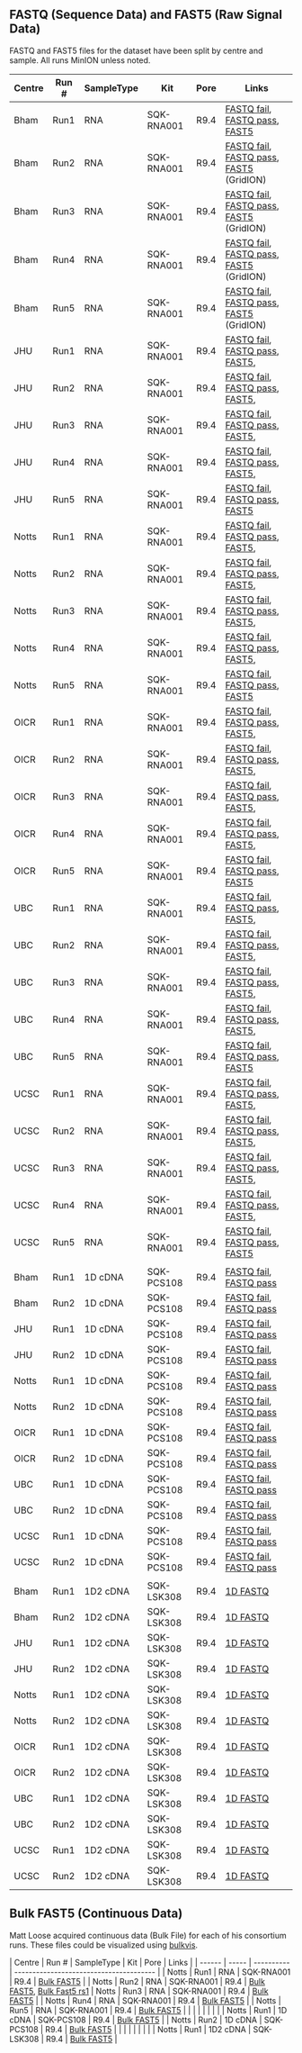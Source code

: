 ## FASTQ (Sequence Data) and FAST5 (Raw Signal Data)
FASTQ and FAST5 files for the dataset have been split by centre and sample. All runs MinION unless noted.

| Centre  | Run # | SampleType | Kit | Pore | Links |
| ------  | ----- | ---------- | --- | ---- | --------------------------------------- |
| Bham | Run1 | RNA | SQK-RNA001 | R9.4 | [FASTQ fail](https://s3.amazonaws.com/nanopore-human-wgs/rna/fastq/Bham_Run1_20171009_DirectRNA.fail.dedup.fastq), [FASTQ pass](https://s3.amazonaws.com/nanopore-human-wgs/rna/fastq/Bham_Run1_20171009_DirectRNA.pass.dedup.fastq), [FAST5](http://s3.amazonaws.com/nanopore-human-wgs/rna/links/Bham_Run1_20171009_DirectRNA.files.txt) | 
| Bham | Run2 | RNA | SQK-RNA001 | R9.4 | [FASTQ fail](https://s3.amazonaws.com/nanopore-human-wgs/rna/fastq/Bham_Run2_20171011_DirectRNA.fail.dedup.fastq), [FASTQ pass](https://s3.amazonaws.com/nanopore-human-wgs/rna/fastq/Bham_Run2_20171011_DirectRNA.pass.dedup.fastq), [FAST5](http://s3.amazonaws.com/nanopore-human-wgs/rna/links/Bham_Run2_20171011_DirectRNA.files.txt) (GridION) | 
| Bham | Run3 | RNA | SQK-RNA001 | R9.4 | [FASTQ fail](https://s3.amazonaws.com/nanopore-human-wgs/rna/fastq/Bham_Run3_20171011_DirectRNA.fail.dedup.fastq), [FASTQ pass](https://s3.amazonaws.com/nanopore-human-wgs/rna/fastq/Bham_Run3_20171011_DirectRNA.pass.dedup.fastq), [FAST5](http://s3.amazonaws.com/nanopore-human-wgs/rna/links/Bham_Run3_20171011_directRNA.files.txt) (GridION) | 
| Bham | Run4 | RNA | SQK-RNA001 | R9.4 | [FASTQ fail](https://s3.amazonaws.com/nanopore-human-wgs/rna/fastq/Bham_Run4_20171011_DirectRNA.fail.dedup.fastq), [FASTQ pass](https://s3.amazonaws.com/nanopore-human-wgs/rna/fastq/Bham_Run4_20171011_DirectRNA.pass.dedup.fastq), [FAST5](http://s3.amazonaws.com/nanopore-human-wgs/rna/links/Bham_Run4_20171011_directRNA.files.txt) (GridION) | 
| Bham | Run5 | RNA | SQK-RNA001 | R9.4 | [FASTQ fail](https://s3.amazonaws.com/nanopore-human-wgs/rna/fastq/Bham_Run5_20171011_DirectRNA.fail.dedup.fastq), [FASTQ pass](https://s3.amazonaws.com/nanopore-human-wgs/rna/fastq/Bham_Run5_20171011_DirectRNA.pass.dedup.fastq), [FAST5](http://s3.amazonaws.com/nanopore-human-wgs/rna/links/Bham_Run5_20171011_directRNA.files.txt) (GridION) | 
| JHU | Run1 | RNA | SQK-RNA001 | R9.4 | [FASTQ fail](https://s3.amazonaws.com/nanopore-human-wgs/rna/fastq/Hopkins_FASTQ_20170928_DirectRNA.fail.dedup.fastq), [FASTQ pass](https://s3.amazonaws.com/nanopore-human-wgs/rna/fastq/Hopkins_FASTQ_20170928_DirectRNA.pass.dedup.fastq), [FAST5](http://s3.amazonaws.com/nanopore-human-wgs/rna/links/Hopkins_Run1_20170928_DirectRNA.files.txt),
| JHU | Run2 | RNA | SQK-RNA001 | R9.4 | [FASTQ fail](https://s3.amazonaws.com/nanopore-human-wgs/rna/fastq/Hopkins_FASTQ_20170928_DirectRNA.fail.dedup.fastq), [FASTQ pass](https://s3.amazonaws.com/nanopore-human-wgs/rna/fastq/Hopkins_FASTQ_20170928_DirectRNA.pass.dedup.fastq), [FAST5](http://s3.amazonaws.com/nanopore-human-wgs/rna/links/Hopkins_Run2_20170928_DirectRNA.files.txt),
| JHU | Run3 | RNA | SQK-RNA001 | R9.4 | [FASTQ fail](https://s3.amazonaws.com/nanopore-human-wgs/rna/fastq/Hopkins_FASTQ_20171003_DirectRNA.fail.dedup.fastq), [FASTQ pass](https://s3.amazonaws.com/nanopore-human-wgs/rna/fastq/Hopkins_FASTQ_20171003_DirectRNA.pass.dedup.fastq), [FAST5](http://s3.amazonaws.com/nanopore-human-wgs/rna/links/Hopkins_Run3_20171003_DirectRNA.files.txt),
| JHU | Run4 | RNA | SQK-RNA001 | R9.4 | [FASTQ fail](https://s3.amazonaws.com/nanopore-human-wgs/rna/fastq/Hopkins_FASTQ_20171003_DirectRNA.fail.dedup.fastq), [FASTQ pass](https://s3.amazonaws.com/nanopore-human-wgs/rna/fastq/Hopkins_FASTQ_20171003_DirectRNA.pass.dedup.fastq), [FAST5](http://s3.amazonaws.com/nanopore-human-wgs/rna/links/Hopkins_Run4_20171003_DirectRNA.files.txt),
| JHU | Run5 | RNA | SQK-RNA001 | R9.4 | [FASTQ fail](https://s3.amazonaws.com/nanopore-human-wgs/rna/fastq/Hopkins_FASTQ_20171003_DirectRNA.fail.dedup.fastq), [FASTQ pass](https://s3.amazonaws.com/nanopore-human-wgs/rna/fastq/Hopkins_FASTQ_20171003_DirectRNA.pass.dedup.fastq), [FAST5](http://s3.amazonaws.com/nanopore-human-wgs/rna/links/Hopkins_Run5_20171003_DirectRNA.files.txt)
| Notts | Run1 | RNA | SQK-RNA001 | R9.4 | [FASTQ fail](https://s3.amazonaws.com/nanopore-human-wgs/rna/fastq/Notts_FASTQ_20171025_DirectRNA.fail.dedup.fastq), [FASTQ pass](https://s3.amazonaws.com/nanopore-human-wgs/rna/fastq/Notts_FASTQ_20171025_DirectRNA.pass.dedup.fastq), [FAST5](http://s3.amazonaws.com/nanopore-human-wgs/rna/links/Notts_Run1_20171025_DirectRNA.files.txt),
| Notts | Run2 | RNA | SQK-RNA001 | R9.4 | [FASTQ fail](https://s3.amazonaws.com/nanopore-human-wgs/rna/fastq/Notts_FASTQ_20171027_DirectRNA.fail.dedup.fastq), [FASTQ pass](https://s3.amazonaws.com/nanopore-human-wgs/rna/fastq/Notts_FASTQ_20171027_DirectRNA.pass.dedup.fastq), [FAST5](http://s3.amazonaws.com/nanopore-human-wgs/rna/links/Notts_Run2_20171027_DirectRNA.files.txt),
| Notts | Run3 | RNA | SQK-RNA001 | R9.4 | [FASTQ fail](https://s3.amazonaws.com/nanopore-human-wgs/rna/fastq/Notts_FASTQ_20171027_DirectRNA.fail.dedup.fastq), [FASTQ pass](https://s3.amazonaws.com/nanopore-human-wgs/rna/fastq/Notts_FASTQ_20171027_DirectRNA.pass.dedup.fastq), [FAST5](http://s3.amazonaws.com/nanopore-human-wgs/rna/links/Notts_Run3_20171027_DirectRNA.files.txt),
| Notts | Run4 | RNA | SQK-RNA001 | R9.4 | [FASTQ fail](https://s3.amazonaws.com/nanopore-human-wgs/rna/fastq/Notts_FASTQ_20171030_DirectRNA.fail.dedup.fastq), [FASTQ pass](https://s3.amazonaws.com/nanopore-human-wgs/rna/fastq/Notts_FASTQ_20171030_DirectRNA.pass.dedup.fastq), [FAST5](http://s3.amazonaws.com/nanopore-human-wgs/rna/links/Notts_Run4_20171030_DirectRNA.files.txt),
| Notts | Run5 | RNA | SQK-RNA001 | R9.4 | [FASTQ fail](https://s3.amazonaws.com/nanopore-human-wgs/rna/fastq/Notts_FASTQ_20171030_DirectRNA.fail.dedup.fastq), [FASTQ pass](https://s3.amazonaws.com/nanopore-human-wgs/rna/fastq/Notts_FASTQ_20171030_DirectRNA.pass.dedup.fastq), [FAST5](http://s3.amazonaws.com/nanopore-human-wgs/rna/links/Notts_Run5_20171030_DirectRNA.files.txt)
| OICR | Run1 | RNA | SQK-RNA001 | R9.4 | [FASTQ fail](https://s3.amazonaws.com/nanopore-human-wgs/rna/fastq/OICR_FASTQ_20171006_DirectRNA.fail.dedup.fastq), [FASTQ pass](https://s3.amazonaws.com/nanopore-human-wgs/rna/fastq/OICR_FASTQ_20171006_DirectRNA.pass.dedup.fastq), [FAST5](http://s3.amazonaws.com/nanopore-human-wgs/rna/links/OICR_Run1_20171006_DirectRNA.files.txt),
| OICR | Run2 | RNA | SQK-RNA001 | R9.4 | [FASTQ fail](https://s3.amazonaws.com/nanopore-human-wgs/rna/fastq/OICR_FASTQ_20171010_DirectRNA.fail.dedup.fastq), [FASTQ pass](https://s3.amazonaws.com/nanopore-human-wgs/rna/fastq/OICR_FASTQ_20171010_DirectRNA.pass.dedup.fastq), [FAST5](http://s3.amazonaws.com/nanopore-human-wgs/rna/links/OICR_Run2_20171010_DirectRNA.files.txt),
| OICR | Run3 | RNA | SQK-RNA001 | R9.4 | [FASTQ fail](https://s3.amazonaws.com/nanopore-human-wgs/rna/fastq/OICR_FASTQ_20171013_DirectRNA.fail.dedup.fastq), [FASTQ pass](https://s3.amazonaws.com/nanopore-human-wgs/rna/fastq/OICR_FASTQ_20171013_DirectRNA.pass.dedup.fastq), [FAST5](http://s3.amazonaws.com/nanopore-human-wgs/rna/links/OICR_Run3_20171013_DirectRNA.files.txt),
| OICR | Run4 | RNA | SQK-RNA001 | R9.4 | [FASTQ fail](https://s3.amazonaws.com/nanopore-human-wgs/rna/fastq/OICR_FASTQ_20171030_DirectRNA.fail.dedup.fastq), [FASTQ pass](https://s3.amazonaws.com/nanopore-human-wgs/rna/fastq/OICR_FASTQ_20171030_DirectRNA.pass.dedup.fastq), [FAST5](http://s3.amazonaws.com/nanopore-human-wgs/rna/links/OICR_Run4_20171030_DirectRNA.files.txt),
| OICR | Run5 | RNA | SQK-RNA001 | R9.4 | [FASTQ fail](https://s3.amazonaws.com/nanopore-human-wgs/rna/fastq/OICR_FASTQ_20171101_DirectRNA.fail.dedup.fastq), [FASTQ pass](https://s3.amazonaws.com/nanopore-human-wgs/rna/fastq/OICR_FASTQ_20171101_DirectRNA.pass.dedup.fastq), [FAST5](http://s3.amazonaws.com/nanopore-human-wgs/rna/links/OICR_Run5_20171101_DirectRNA.files.txt)
| UBC | Run1 | RNA | SQK-RNA001 | R9.4 | [FASTQ fail](https://s3.amazonaws.com/nanopore-human-wgs/rna/fastq/UBC_FASTQ_20170907_DirectRNA.fail.dedup.fastq), [FASTQ pass](https://s3.amazonaws.com/nanopore-human-wgs/rna/fastq/UBC_FASTQ_20170907_DirectRNA.pass.dedup.fastq), [FAST5](http://s3.amazonaws.com/nanopore-human-wgs/rna/links/UBC_Run1_20170907_DirectRNA.files.txt),
| UBC | Run2 | RNA | SQK-RNA001 | R9.4 | [FASTQ fail](https://s3.amazonaws.com/nanopore-human-wgs/rna/fastq/UBC_FASTQ_20170908_DirectRNA.fail.dedup.fastq), [FASTQ pass](https://s3.amazonaws.com/nanopore-human-wgs/rna/fastq/UBC_FASTQ_20170908_DirectRNA.pass.dedup.fastq), [FAST5](http://s3.amazonaws.com/nanopore-human-wgs/rna/links/UBC_Run2_20170908_DirectRNA.files.txt),
| UBC | Run3 | RNA | SQK-RNA001 | R9.4 | [FASTQ fail](https://s3.amazonaws.com/nanopore-human-wgs/rna/fastq/UBC_FASTQ_20170911_DirectRNA.fail.dedup.fastq), [FASTQ pass](https://s3.amazonaws.com/nanopore-human-wgs/rna/fastq/UBC_FASTQ_20170911_DirectRNA.pass.dedup.fastq), [FAST5](http://s3.amazonaws.com/nanopore-human-wgs/rna/links/UBC_Run3_20170911_DirectRNA.files.txt),
| UBC | Run4 | RNA | SQK-RNA001 | R9.4 | [FASTQ fail](https://s3.amazonaws.com/nanopore-human-wgs/rna/fastq/UBC_FASTQ_20170920_DirectRNA.fail.dedup.fastq), [FASTQ pass](https://s3.amazonaws.com/nanopore-human-wgs/rna/fastq/UBC_FASTQ_20170920_DirectRNA.pass.dedup.fastq), [FAST5](http://s3.amazonaws.com/nanopore-human-wgs/rna/links/UBC_Run4_20170920_DirectRNA.files.txt),
| UBC | Run5 | RNA | SQK-RNA001 | R9.4 | [FASTQ fail](https://s3.amazonaws.com/nanopore-human-wgs/rna/fastq/UBC_FASTQ_20171031_DirectRNA.fail.dedup.fastq), [FASTQ pass](https://s3.amazonaws.com/nanopore-human-wgs/rna/fastq/UBC_FASTQ_20171031_DirectRNA.pass.dedup.fastq), [FAST5](http://s3.amazonaws.com/nanopore-human-wgs/rna/links/UBC_Run5_20171031_DirectRNA.files.txt)
| UCSC | Run1 | RNA | SQK-RNA001 | R9.4 | [FASTQ fail](https://s3.amazonaws.com/nanopore-human-wgs/rna/fastq/UCSC_FASTQ_20170907_DirectRNA.fail.dedup.fastq), [FASTQ pass](https://s3.amazonaws.com/nanopore-human-wgs/rna/fastq/UCSC_FASTQ_20170907_DirectRNA.pass.dedup.fastq), [FAST5](http://s3.amazonaws.com/nanopore-human-wgs/rna/links/UCSC_Run1_20170907_DirectRNA.files.txt),
| UCSC | Run2 | RNA | SQK-RNA001 | R9.4 | [FASTQ fail](https://s3.amazonaws.com/nanopore-human-wgs/rna/fastq/UCSC_FASTQ_20170909_DirectRNA.fail.dedup.fastq), [FASTQ pass](https://s3.amazonaws.com/nanopore-human-wgs/rna/fastq/UCSC_FASTQ_20170909_DirectRNA.pass.dedup.fastq), [FAST5](http://s3.amazonaws.com/nanopore-human-wgs/rna/links/UCSC_Run2_20170909_DirectRNA.files.txt),
| UCSC | Run3 | RNA | SQK-RNA001 | R9.4 | [FASTQ fail](https://s3.amazonaws.com/nanopore-human-wgs/rna/fastq/UCSC_FASTQ_20170912_DirectRNA.fail.dedup.fastq), [FASTQ pass](https://s3.amazonaws.com/nanopore-human-wgs/rna/fastq/UCSC_FASTQ_20170912_DirectRNA.pass.dedup.fastq), [FAST5](http://s3.amazonaws.com/nanopore-human-wgs/rna/links/UCSC_Run3_20170912_DirectRNA.files.txt),
| UCSC | Run4 | RNA | SQK-RNA001 | R9.4 | [FASTQ fail](https://s3.amazonaws.com/nanopore-human-wgs/rna/fastq/UCSC_FASTQ_20170913_DirectRNA.fail.dedup.fastq), [FASTQ pass](https://s3.amazonaws.com/nanopore-human-wgs/rna/fastq/UCSC_FASTQ_20170913_DirectRNA.pass.dedup.fastq), [FAST5](http://s3.amazonaws.com/nanopore-human-wgs/rna/links/UCSC_Run4_20170913_DirectRNA.files.txt),
| UCSC | Run5 | RNA | SQK-RNA001 | R9.4 | [FASTQ fail](https://s3.amazonaws.com/nanopore-human-wgs/rna/fastq/UCSC_FASTQ_20170922_DirectRNA.fail.dedup.fastq), [FASTQ pass](https://s3.amazonaws.com/nanopore-human-wgs/rna/fastq/UCSC_FASTQ_20170922_DirectRNA.pass.dedup.fastq), [FAST5](http://s3.amazonaws.com/nanopore-human-wgs/rna/links/UCSC_Run5_20170922_DirectRNA.files.txt)
|   |  |  |  |  |  |
| Bham | Run1 | 1D cDNA | SQK-PCS108 | R9.4 | [FASTQ fail](https://s3.amazonaws.com/nanopore-human-wgs/rna/fastq/Bham_FASTQ_20171115_1D.fail.dedup.fastq), [FASTQ pass](https://s3.amazonaws.com/nanopore-human-wgs/rna/fastq/Bham_FASTQ_20171115_1D.pass.dedup.fastq)
| Bham | Run2 | 1D cDNA | SQK-PCS108 | R9.4 | [FASTQ fail](https://s3.amazonaws.com/nanopore-human-wgs/rna/fastq/Bham_FASTQ_20171115_1D.fail.dedup.fastq), [FASTQ pass](https://s3.amazonaws.com/nanopore-human-wgs/rna/fastq/Bham_FASTQ_20171115_1D.pass.dedup.fastq)
| JHU | Run1 | 1D cDNA | SQK-PCS108 | R9.4 | [FASTQ fail](https://s3.amazonaws.com/nanopore-human-wgs/rna/fastq/Hopkins_FASTQ_20171011_1D.fail.dedup.fastq), [FASTQ pass](https://s3.amazonaws.com/nanopore-human-wgs/rna/fastq/Hopkins_FASTQ_20171011_1D.pass.dedup.fastq)
| JHU | Run2 | 1D cDNA | SQK-PCS108 | R9.4 | [FASTQ fail](https://s3.amazonaws.com/nanopore-human-wgs/rna/fastq/Hopkins_FASTQ_20171011_1D.fail.dedup.fastq), [FASTQ pass](https://s3.amazonaws.com/nanopore-human-wgs/rna/fastq/Hopkins_FASTQ_20171011_1D.pass.dedup.fastq)
| Notts | Run1 | 1D cDNA | SQK-PCS108 | R9.4 | [FASTQ fail](https://s3.amazonaws.com/nanopore-human-wgs/rna/fastq/Notts_FASTQ_20171106_1D.fail.dedup.fastq), [FASTQ pass](https://s3.amazonaws.com/nanopore-human-wgs/rna/fastq/Notts_FASTQ_20171106_1D.pass.dedup.fastq)
| Notts | Run2 | 1D cDNA | SQK-PCS108 | R9.4 | [FASTQ fail](https://s3.amazonaws.com/nanopore-human-wgs/rna/fastq/Notts_FASTQ_20171108_1D.fail.dedup.fastq), [FASTQ pass](https://s3.amazonaws.com/nanopore-human-wgs/rna/fastq/Notts_FASTQ_20171108_1D.pass.dedup.fastq)
| OICR | Run1 | 1D cDNA | SQK-PCS108 | R9.4 | [FASTQ fail](https://s3.amazonaws.com/nanopore-human-wgs/rna/fastq/OICR_FASTQ_20171117_1D.fail.dedup.fastq), [FASTQ pass](https://s3.amazonaws.com/nanopore-human-wgs/rna/fastq/OICR_FASTQ_20171117_1D.pass.dedup.fastq)
| OICR | Run2 | 1D cDNA | SQK-PCS108 | R9.4 | [FASTQ fail](https://s3.amazonaws.com/nanopore-human-wgs/rna/fastq/OICR_FASTQ_20171121_1D.fail.dedup.fastq), [FASTQ pass](https://s3.amazonaws.com/nanopore-human-wgs/rna/fastq/OICR_FASTQ_20171121_1D.pass.dedup.fastq)
| UBC | Run1 | 1D cDNA | SQK-PCS108 | R9.4 | [FASTQ fail](https://s3.amazonaws.com/nanopore-human-wgs/rna/fastq/UBC_FASTQ_20170913_1D.fail.dedup.fastq), [FASTQ pass](https://s3.amazonaws.com/nanopore-human-wgs/rna/fastq/UBC_FASTQ_20170913_1D.pass.dedup.fastq)
| UBC | Run2 | 1D cDNA | SQK-PCS108 | R9.4 | [FASTQ fail](https://s3.amazonaws.com/nanopore-human-wgs/rna/fastq/UBC_FASTQ_20171020_1D.fail.dedup.fastq), [FASTQ pass](https://s3.amazonaws.com/nanopore-human-wgs/rna/fastq/UBC_FASTQ_20171020_1D.pass.dedup.fastq)
| UCSC | Run1 | 1D cDNA | SQK-PCS108 | R9.4 | [FASTQ fail](https://s3.amazonaws.com/nanopore-human-wgs/rna/fastq/UCSC_FASTQ_20170919_1D.fail.dedup.fastq), [FASTQ pass](https://s3.amazonaws.com/nanopore-human-wgs/rna/fastq/UCSC_FASTQ_20170919_1D.pass.dedup.fastq)
| UCSC | Run2 | 1D cDNA | SQK-PCS108 | R9.4 | [FASTQ fail](https://s3.amazonaws.com/nanopore-human-wgs/rna/fastq/UCSC_FASTQ_20170922_1D.fail.dedup.fastq), [FASTQ pass](https://s3.amazonaws.com/nanopore-human-wgs/rna/fastq/UCSC_FASTQ_20170922_1D.pass.dedup.fastq)
|   |  |  |  |  |  |
| Bham | Run1 | 1D2 cDNA | SQK-LSK308 | R9.4 | [1D FASTQ](https://s3.amazonaws.com/nanopore-human-wgs/rna/fastq/Bham_Run1_20171120_1D2_1Donly.all.dedeup.fastq)
| Bham | Run2 | 1D2 cDNA | SQK-LSK308 | R9.4 | [1D FASTQ](https://s3.amazonaws.com/nanopore-human-wgs/rna/fastq/Bham_Run2_20171120_1D2_1Donly.all.dedeup.fastq)
| JHU | Run1 | 1D2 cDNA | SQK-LSK308 | R9.4 | [1D FASTQ](https://s3.amazonaws.com/nanopore-human-wgs/rna/fastq/Hopkins_Run1_20171011_1D2_1Donly.all.dedeup.fastq)
| JHU | Run2 | 1D2 cDNA | SQK-LSK308 | R9.4 | [1D FASTQ](https://s3.amazonaws.com/nanopore-human-wgs/rna/fastq/Hopkins_Run2_20171011_1D2_1Donly.all.dedeup.fastq)
| Notts | Run1 | 1D2 cDNA | SQK-LSK308 | R9.4 | [1D FASTQ](https://s3.amazonaws.com/nanopore-human-wgs/rna/fastq/Notts_Run1_20171106_1D2_1Donly.all.dedeup.fastq)
| Notts | Run2 | 1D2 cDNA | SQK-LSK308 | R9.4 | [1D FASTQ](https://s3.amazonaws.com/nanopore-human-wgs/rna/fastq/Notts_Run2_20171108_1D2_1Donly.all.dedeup.fastq)
| OICR | Run1 | 1D2 cDNA | SQK-LSK308 | R9.4 | [1D FASTQ](https://s3.amazonaws.com/nanopore-human-wgs/rna/fastq/OICR_Run1_20171208_1D2_1Donly.all.dedeup.fastq)
| OICR | Run2 | 1D2 cDNA | SQK-LSK308 | R9.4 | [1D FASTQ](https://s3.amazonaws.com/nanopore-human-wgs/rna/fastq/OICR_Run2_20171208_1D2_1Donly.all.dedeup.fastq)
| UBC | Run1 | 1D2 cDNA | SQK-LSK308 | R9.4 | [1D FASTQ](https://s3.amazonaws.com/nanopore-human-wgs/rna/fastq/UBC_Run1_20170914_1D2_1Donly.all.dedeup.fastq)
| UBC | Run2 | 1D2 cDNA | SQK-LSK308 | R9.4 | [1D FASTQ](https://s3.amazonaws.com/nanopore-human-wgs/rna/fastq/UBC_Run2_20171109_1D2_1Donly.all.dedeup.fastq)
| UCSC | Run1 | 1D2 cDNA | SQK-LSK308 | R9.4 | [1D FASTQ](https://s3.amazonaws.com/nanopore-human-wgs/rna/fastq/UCSC_Run1_20170920_1D2_1Donly.all.dedeup.fastq)
| UCSC | Run2 | 1D2 cDNA | SQK-LSK308 | R9.4 | [1D FASTQ](https://s3.amazonaws.com/nanopore-human-wgs/rna/fastq/UCSC_Run2_20170926_1D2_1Donly.all.dedeup.fastq)

## Bulk FAST5 (Continuous Data)
Matt Loose acquired continuous data (Bulk File) for each of his consortium runs. These files could be visualized using [bulkvis](https://github.com/LooseLab/bulkvis).

| Centre  | Run # | SampleType | Kit | Pore | Links |
| ------  | ----- | ---------- | --------------------------------------- |
| Notts | Run1 | RNA | SQK-RNA001 | R9.4 | [Bulk FAST5](PLSP57501_20171025_FAH20330_MN18458_sequencing_run_Notts_Run1_20171025_DirectRNA_49527.fast5) | 
| Notts | Run2 | RNA | SQK-RNA001 | R9.4 | [Bulk FAST5](PLSP61583_20171027_FAH20402_MN18658_sequencing_run_Notts_Run2_20171027_DirectRNA_36840.fast5), [Bulk Fast5 rs1](PLSP61583_20171027_FAH20402_MN18658_sequencing_run_Notts_Run2_20171027_DirectRNA_rs1_27930.fast5)
| Notts | Run3 | RNA | SQK-RNA001 | R9.4 | [Bulk FAST5](PLSP57501_20171027_FAH21946_MN18458_sequencing_run_Notts_Run3_20171027_DirectRNA_22583.fast5) | 
| Notts | Run4 | RNA | SQK-RNA001 | R9.4 | [Bulk FAST5](PLSP61583_20171030_FAH20153_MN18658_sequencing_run_Notts_Run4_20171030_DirectRNA_94996.fast5) | 
| Notts | Run5 | RNA | SQK-RNA001 | R9.4 | [Bulk FAST5](PLSP57501_20171030_FAH20248_MN18458_sequencing_run_Notts_Run5_20171030_DirectRNA_21316.fast5) | 
| | | | | | |
| Notts | Run1 | 1D cDNA | SQK-PCS108 | R9.4 | [Bulk FAST5](PLSP61583_20171106_FAH20412_MN18458_sequencing_run_Notts_cDNA_Run1_96243.fast5) | 
| Notts | Run2 | 1D cDNA | SQK-PCS108 | R9.4 | [Bulk FAST5](PLSP61583_20171108_FAH20384_MN18458_sequencing_run_Notts_cDNA_Run2_96783.fast5) | 
| | | | | | |
| Notts | Run1 | 1D2 cDNA | SQK-LSK308 | R9.4 | [Bulk FAST5](PLSP57501_20171106_FAH15709_MN18658_sequencing_run_Notts_Run1_1D2_65631.fast5) | 

